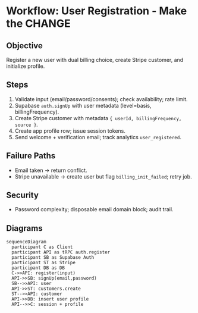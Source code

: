 # Workflow: User Registration - Make the CHANGE

## Objective
Register a new user with dual billing choice, create Stripe customer, and initialize profile.

## Steps
1) Validate input (email/password/consents); check availability; rate limit.
2) Supabase `auth.signUp` with user metadata (level=basis, billingFrequency).
3) Create Stripe customer with metadata `{ userId, billingFrequency, source }`.
4) Create app profile row; issue session tokens.
5) Send welcome + verification email; track analytics `user_registered`.

## Failure Paths
- Email taken → return conflict.
- Stripe unavailable → create user but flag `billing_init_failed`; retry job.

## Security
- Password complexity; disposable email domain block; audit trail.

## Diagrams
```mermaid
sequenceDiagram
  participant C as Client
  participant API as tRPC auth.register
  participant SB as Supabase Auth
  participant ST as Stripe
  participant DB as DB
  C->>API: register(input)
  API->>SB: signUp(email,password)
  SB-->>API: user
  API->>ST: customers.create
  ST-->>API: customer
  API->>DB: insert user profile
  API-->>C: session + profile
```


